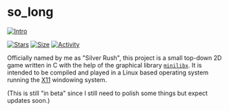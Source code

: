 # so_long

[![Intro](https://img.shields.io/badge/Cursus-So_long-success?style=for-the-badge&logo=42)](https://github.com/Pac4games/So_long)
 
 [![Stars](https://img.shields.io/github/stars/Pac4games/42_so_long?color=ffff00&label=Stars&logo=Stars&style=?style=flat)](https://github.com/Pac4games/42_so_long)
 [![Size](https://img.shields.io/github/repo-size/Pac4games/42_so_long?color=blue&label=Size&logo=Size&style=?style=flat)](https://github.com/Pac4games/42_so_long)
 [![Activity](https://img.shields.io/github/last-commit/Pac4games/42_so_long?color=red&label=Last%20Commit&style=flat)](https://github.com/Pac4games/42_so_long)
 
Officially named by me as "Silver Rush", this project is a small top-down 2D game written in C with the help of the graphical library [`minilibx`](https://github.com/42Paris/minilibx-linux).
It is intended to be compiled and played in a Linux based operating system running the [X11](https://x.org/wiki/) windowing system.

(This is still "in beta" since I still need to polish some things but expect updates soon.)
